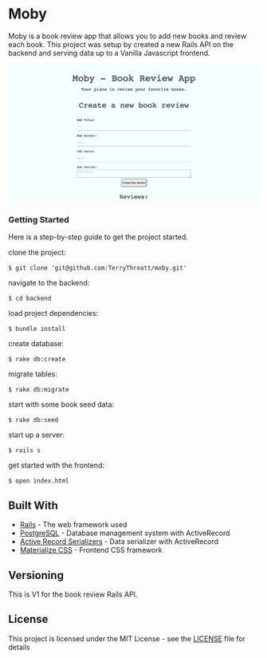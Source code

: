 # Moby

Moby is a book review app that allows you to add new books and review each book. This project was setup by created a new Rails API on the backend and serving data up to a Vanilla Javascript frontend. 

![Moby](frontend/Moby-Book-Review-App.png)

### Getting Started

Here is a step-by-step guide to get the project started. 

clone the project:
```
$ git clone 'git@github.com:TerryThreatt/moby.git'
```

navigate to the backend: 

```
$ cd backend
```

load project dependencies: 

```
$ bundle install 
```

create database: 

```
$ rake db:create
```

migrate tables: 

```
$ rake db:migrate
```

start with some book seed data: 

```
$ rake db:seed 
```

start up a server: 

```
$ rails s
```

get started with the frontend: 

```
$ open index.html 
```


## Built With

* [Rails](https://rubyonrails.org/) - The web framework used
* [PostgreSQL](https://www.postgresql.org/) - Database management system with ActiveRecord 
* [Active Record Serializers](https://github.com/rails-api/active_model_serializers) - Data serializer with ActiveRecord 
* [Materialize CSS](https://materializecss.com/) - Frontend CSS framework 

## Versioning

This is V1 for the book review Rails API. 


## License

This project is licensed under the MIT License - see the [LICENSE](LICENSE) file for details
